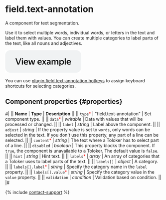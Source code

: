# field.text-annotation

A component for text segmentation.

Use it to select multiple words, individual words, or letters in the text and label them with values. You can create multiple categories to label parts of the text, like all nouns and adjectives.

[![View example in the sandbox](../_images/buttons/view-example.svg)](https://ya.cc/t/XbppitaZ3twmLU)

You can use [plugin.field.text-annotation.hotkeys](plugin.field.text-annotation.hotkeys.md) to assign keyboard shortcuts for selecting categories.

## Component properties {#properties}

#|
|| **Name** | **Type** | **Description** ||
|| `type`<span style="color: red">\*</span> | "field.text-annotation" | Set component type. ||
|| `data`<span style="color: red">\*</span> | _writable_ | Data with values that will be processed or changed. ||
|| `label` | _string_ | Label above the component. ||
|| `adjust` | _string_ | If the property value is set to `words`, only words can be selected in the text. If you don't use this property, any part of a line can be selected. ||
|| `content`<span style="color: red">\*</span> | _string_ | The text where a Toloker has to select part of a line. ||
|| `disabled` | _boolean_ | This property blocks the component. If `true`, the component is unavailable to a Toloker. The default value is `false`. ||
|| `hint` | _string_ | Hint text. ||
|| `labels`<span style="color: red">\*</span> | _array_ | An array of categories that a Toloker uses to label parts of the text. ||
|| `labels[]` | _object_ | A category. ||
|| `labels[].label`<span style="color: red">\*</span> | _string_ | Specify the category name in the `label` property. ||
|| `labels[].value`<span style="color: red">\*</span> | _string_ | Specify the category value in the `value` property. ||
|| `validation` | _condition_ | Validation based on condition. ||
|#

{% include [contact-support](../_includes/contact-support.md) %}
